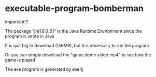 # executable-program-bomberman

Important!!!

The package "jre1.8.0_91" is the Java Runtime Environment since the program is wrote in Java

It is quit big to download (156MB), but it is necessary to run the program

Or you can simply download the "game demo video.mp4" to see how the game is played

The exe program is generated by exe4j



